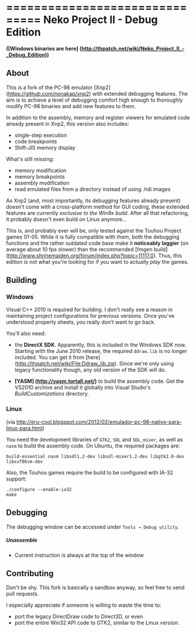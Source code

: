 ===============================
Neko Project II - Debug Edition
===============================

__([Windows binaries are here] (http://thpatch.net/wiki/Neko_Project_II_-_Debug_Edition))__




About
-----

This is a fork of the PC-98 emulator [Xnp2] (https://github.com/nonakap/xnp2) with extended debugging features. The aim is to achieve a level of debugging comfort high enough to thoroughly modify PC-98 binaries and add new features to them.

In addition to the assembly, memory and register viewers for emulated code already present in Xnp2, this version also includes:

* single-step execution
* code breakpoints
* Shift-JIS memory display

What's still missing:

* memory modification
* memory breakpoints
* assembly modification
* read emulated files from a directory instead of using .hdi images

As Xnp2 (and, most importantly, its debugging features already present) doesn't come with a cross-platform method for GUI coding, these extended features are currently _exclusive to the Win9x build_. After all that refactoring, it probably doesn't even build on Linux anymore...

This is, and probably ever will be, only tested against the Touhou Project games 01-05. While it is fully compatible with them, both the debugging functions and the rather outdated code base make it __noticeably laggier__ (on average about 10 fps slower) than the recommended [fmgen build] (http://www.shrinemaiden.org/forum/index.php?topic=11117.0). Thus, this edition is not what you're looking for if you want to actually _play_ the games.



Building
--------



### Windows
Visual C++ 2010 is required for building. I don't really see a reason in maintaining project configurations for previous versions. Once you've understood property sheets, you really don't want to go back.

You'll also need:

* the **DirectX SDK**. Apparently, this is included in the Windows SDK now.
Starting with the June 2010 release, the required `ddraw.lib` is no longer included. You can get it from [here] (http://thpatch.net/wiki/File:Ddraw_lib.zip). Since we're only using legacy functionality though, any old version of the SDK will do.
 
* **[YASM] (http://yasm.tortall.net/)** to build the assembly code.
Get the VS2010 archive and install it globally into Visual Studio's *BuildCustomizations* directory.
 

 
### Linux
(via http://eru-cool.blogspot.com/2012/02/emulador-pc-98-nativo-para-linux-para.html)

You need the development libraries of `GTK2`, `SDL` and `SDL_mixer`, as well as `nasm` to build the assembly code. On Ubuntu, the required packages are:

    build-essential nasm libsdl1.2-dev libsdl-mixer1.2-dev libgtk2.0-dev libxxf86vm-dev
	
Also, the Touhou games require the build to be configured with IA-32 support:

    ./configure --enable-ia32
    make


	
Debugging
---------
The debugging window can be accessed under `Tools → Debug utility`.

##### Unassemble
* Current instruction is always at the top of the window


Contributing
------------
Don't be shy. This fork is basically a sandbox anyway, so feel free to send pull requests.

I especially appreciate if someone is willing to waste the time to:
 * port the legacy DirectDraw code to Direct3D, or even
 * port the entire Win32 API code to GTK2, similar to the Linux version.
